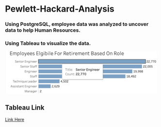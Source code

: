 # Pewlett-Hackard-Analysis
### Using PostgreSQL, employee data was analyzed to uncover data to help Human Resources. 
### Using Tableau to visualize the data.

<img width="500" alt="Screen Shot 2021-03-16 at 11 10 57 PM" src="https://github.com/nigelrowser/Pewlett-Hackard-Analysis/blob/main/Elgibile%20Employees%20Based%20on%20Role.png">

## Tableau Link
[Link Here](https://public.tableau.com/profile/nigel.rowser#!/vizhome/PewlettHackardEmplpoyeeRetirementAnalysis/HPDashboard)

